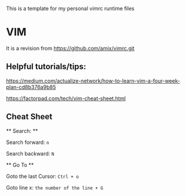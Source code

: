 This is a template for my personal vimrc runtime files

# VIM

It is a revision from https://github.com/amix/vimrc.git

## Helpful tutorials/tips:

https://medium.com/actualize-network/how-to-learn-vim-a-four-week-plan-cd8b376a9b85

https://factorpad.com/tech/vim-cheat-sheet.html

## Cheat Sheet

** Search: **

Search forward:           ```n```

Search backward:          ```N```

** Go To **

Goto the last Cursor:     ```Ctrl + o``` 

Goto line x:              ```the number of the line + G```
